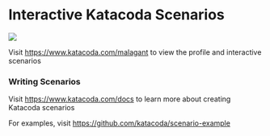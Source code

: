 # Interactive Katacoda Scenarios

[![](http://shields.katacoda.com/katacoda/malagant/count.svg)](https://www.katacoda.com/malagant "Get your profile on Katacoda.com")

Visit https://www.katacoda.com/malagant to view the profile and interactive scenarios

### Writing Scenarios
Visit https://www.katacoda.com/docs to learn more about creating Katacoda scenarios

For examples, visit https://github.com/katacoda/scenario-example
